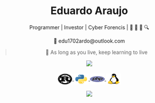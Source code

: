<h1 align="center"> Eduardo Araujo </h1>
<p align="center"> Programmer | Investor | Cyber Forencis | 🐧 🐍 🦀 🔍
<p align="center"> 📧 edu1702ardo@outlook.com

<blockquote align="center">
🧠  As long as you live, keep learning to live
</blockquote>


<div align="center">
  <a href="https://github.com/araujo0608">
  <img height="180em" src="https://github-readme-stats.vercel.app/api/top-langs/?username=araujo0608&layout=compact&langs_count=7&theme=merko"/>
</div>

<div style="display: inline_block" align="center"><br>
  <img align="center" alt="Rust" height="30" width="40" src="https://github.com/devicons/devicon/blob/master/icons/rust/rust-original.svg">
  <img align="center" alt="Python" height="30" width="40" src="https://raw.githubusercontent.com/devicons/devicon/master/icons/python/python-original.svg">
  <img align="center" alt="PHP" height="30" width="40" src="https://github.com/devicons/devicon/blob/master/icons/php/php-original.svg">
  <img align="center" alt="Linux" height="30" width="40" src="https://github.com/devicons/devicon/blob/master/icons/linux/linux-original.svg">
</div>
<br>  
<div align="center"> 
  <a href="https://www.linkedin.com/in/araujo0608/" target="_blank"><img src="https://img.shields.io/badge/-LinkedIn-%230077B5?style=for-the-badge&logo=linkedin&logoColor=white" target="_blank"></a>
</div>
